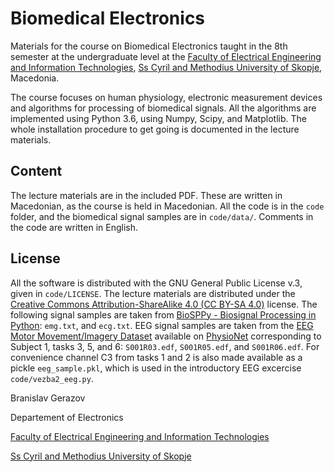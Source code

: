 # Biomedical Electronics
Materials for the course on Biomedical Electronics taught in the 8th semester at the undergraduate level at the [Faculty of Electrical Engineering and Information Technologies](http://feit.ukim.edu.mk), [Ss Cyril and Methodius University of Skopje](http://ukim.edu.mk/), Macedonia.

The course focuses on human physiology, electronic measurement devices and algorithms for processing of biomedical signals.
All the algorithms are implemented using Python 3.6, using Numpy, Scipy, and Matplotlib.
The whole installation procedure to get going is documented in the lecture materials.

Content
-------

The lecture materials are in the included PDF.
These are written in Macedonian, as the course is held in Macedonian.
All the code is in the `code` folder, and the biomedical signal samples are in `code/data/`.
Comments in the code are written in English.


License
-------
All the software is distributed with the GNU General Public License v.3, given in `code/LICENSE`.
The lecture materials are distributed under the [Creative Commons Attribution-ShareAlike 4.0 (CC BY-SA 4.0)](https://creativecommons.org/licenses/by-sa/4.0/) license.
The following signal samples are taken from [BioSPPy - Biosignal Processing in Python](https://github.com/PIA-Group/BioSPPy): `emg.txt`, and `ecg.txt`.
EEG signal samples are taken from the [EEG Motor Movement/Imagery Dataset](http://www.physionet.org/pn4/eegmmidb/) available on [PhysioNet](https://physionet.org/) corresponding to Subject 1, tasks 3, 5, and 6: `S001R03.edf`, `S001R05.edf`, and `S001R06.edf`.
For convenience channel C3 from tasks 1 and 2 is also made available as a pickle `eeg_sample.pkl`, which is used in the introductory EEG excercise `code/vezba2_eeg.py`.



Branislav Gerazov

Departement of Electronics

[Faculty of Electrical Engineering and Information Technologies](http://feit.ukim.edu.mk)

[Ss Cyril and Methodius University of Skopje](http://ukim.edu.mk/)
